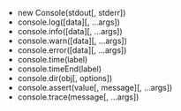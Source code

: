 - new Console(stdout[, stderr])
- console.log([data][, ...args])
- console.info([data][, ...args])
- console.warn([data][, ...args])
- console.error([data][, ...args])
- console.time(label)
- console.timeEnd(label)
- console.dir(obj[, options])
- console.assert(value[, message][, ...args])
- console.trace(message[, ...args])
